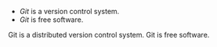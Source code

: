 - *Git* is a version control system.
- *Git* is free software.

Git is a distributed version control system.
Git is free software.
